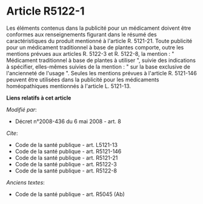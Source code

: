 # Article R5122-1

Les éléments contenus dans la publicité pour un médicament doivent être conformes aux renseignements figurant dans le résumé
des caractéristiques du produit mentionné à l'article R. 5121-21. Toute publicité pour un médicament traditionnel à base de
plantes comporte, outre les mentions prévues aux articles R. 5122-3 et R. 5122-8, la mention : " Médicament traditionnel à
base de plantes à utiliser ", suivie des indications à spécifier, elles-mêmes suivies de la mention : " sur la base exclusive
de l'ancienneté de l'usage ". Seules les mentions prévues à l'article R. 5121-146 peuvent être utilisées dans la publicité
pour les médicaments homéopathiques mentionnés à l'article L. 5121-13.

**Liens relatifs à cet article**

_Modifié par_:

  - Décret n°2008-436 du 6 mai 2008 - art. 8

_Cite_:

  - Code de la santé publique - art. L5121-13
  - Code de la santé publique - art. R5121-146
  - Code de la santé publique - art. R5121-21
  - Code de la santé publique - art. R5122-3
  - Code de la santé publique - art. R5122-8

_Anciens textes_:

  - Code de la santé publique - art. R5045 (Ab)
